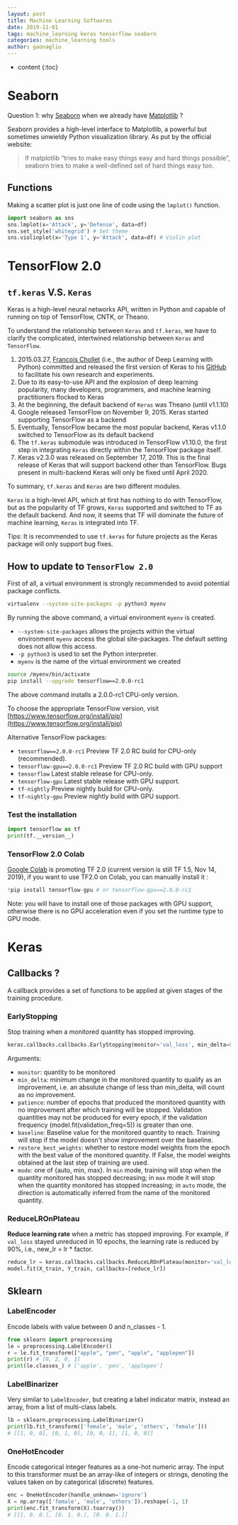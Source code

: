 ```yaml
---
layout: post
title: Machine Learning Softwares
date: 2019-11-01
tags: machine_learning keras tensorflow seaborn
categories: machine_learning tools
author: gaonagliu
---
```

* content
{:toc}

# Seaborn 

Question 1: why [Seaborn](https://seaborn.pydata.org/index.html) when we already have [Matplotlib](https://matplotlib.org) ?




Seaborn provides a high-level interface to Matplotlib, a powerful but sometimes unwieldy Python visualization library. As put by the official website:
> If matplotlib “tries to make easy things easy and hard things possible”, seaborn tries to make a well-defined set of hard things easy too.

## Functions 
Making a scatter plot is just one line of code using the `lmplot()` function.
```python
import seaborn as sns 
sns.lmplot(x='Attack', y='Defense', data=df)
sns.set_style('whitegrid') # Set theme
sns.violinplot(x='Type 1', y='Attack', data=df) # Violin plot
```


# TensorFlow 2.0 

## `tf.keras` V.S. `Keras`
Keras is a high-level neural networks API, written in Python and capable of running on top of TensorFlow, CNTK, or Theano.

To understand the relationship between `Keras` and `tf.keras`, we have to clarify the complicated, intertwined relationship between `Keras` and `TensorFlow`. 

1. 2015.03.27, [Francois Chollet](https://fchollet.com/) (i.e., the author of Deep Learning with Python) committed and released the first version of Keras to his [GitHub](https://github.com/fchollet) to facilitate his own research and experiments. 
2. Due to its easy-to-use API and the explosion of deep learning popularity, many developers, programmers, and machine learning practitioners flocked to Keras
3. At the beginning, the default backend of `Keras` was Theano (until v1.1.10)
4. Google released TensorFlow on November 9, 2015. Keras started supporting TensorFlow as a backend
5. Eventually, TensorFlow became the most popular backend, Keras v1.1.0 switched to TensorFlow as its default backend
6. The `tf.keras` submodule was introduced in TensorFlow v1.10.0, the first step in integrating `Keras` directly within the TensorFlow package itself.
7. Keras v2.3.0 was released on September 17, 2019. This is the final release of Keras that will support backend other than TensorFlow. Bugs present in multi-backend Keras will only be fixed until April 2020. 

To summary, `tf.keras` and `Keras` are two different modules. 

`Keras` is a high-level API, which at first has nothing to do with TensorFlow, but as the popularity of TF grows, `Keras` supported and switched to TF as the default backend. And now, it seems that TF will dominate the future of machine learning, `Keras` is integrated into TF. 

Tips: It is recommended to use `tf.keras` for future projects as the Keras package will only support bug fixes.

## How to update to `TensorFlow 2.0`
First of all, a virtual environment is strongly recommended to avoid potential package conflicts. 
```bash
virtualenv --system-site-packages -p python3 myenv
```
By running the above command, a virtual environment `myenv` is created. 
* `--system-site-packages` allows the projects within the virtual environment `myenv` access the global site-packages. The default setting does not allow this access.
* `-p python3` is used to set the Python interpreter.
* `myenv` is the name of the virtual environment we created

```bash
source /myenv/bin/activate
pip install --upgrade tensorflow==2.0.0-rc1
```

The above command installs a 2.0.0-rc1 CPU-only version.

To choose the appropriate TensorFlow version, visit [https://www.tensorflow.org/install/pip](https://www.tensorflow.org/install/pip)

Alternative TensorFlow packages: 

* `tensorflow==2.0.0-rc1` Preview TF 2.0 RC build for CPU-only (recommended).
* `tensorflow-gpu==2.0.0-rc1` Preview TF 2.0 RC build with GPU support
* `tensorflow` Latest stable release for CPU-only.
* `tensorflow-gpu` Latest stable release with GPU support.
* `tf-nightly` Preview nightly build for CPU-only.
* `tf-nightly-gpu` Preview nightly build with GPU support.

### Test the installation 
```Python
import tensorflow as tf
print(tf.__version__)
```

### TensorFlow 2.0 Colab
[Google Colab](https://colab.research.google.com) is promoting TF 2.0 (current version is still TF 1.5, Nov 14, 2019), if you want to use TF2.0 on Colab, you can manually install it :
```python
!pip install tensorflow-gpu # or tensorflow-gpu==2.0.0-rc1
```
Note: you will have to install one of those packages with GPU support, otherwise there is no GPU acceleration even if you set the runtime type to GPU mode.


# Keras 
## Callbacks ?
A callback provides a set of functions to be applied at given stages of the training procedure.

### EarlyStopping 
Stop training when a monitored quantity has stopped improving.
```python
keras.callbacks.callbacks.EarlyStopping(monitor='val_loss', min_delta=0, patience=0, verbose=0, mode='auto', baseline=None, restore_best_weights=False)
``` 
Arguments:
- `monitor`: quantity to be monitored 
- `min_delta`: minimum change in the monitored quantity to qualify as an improvement, i.e. an absolute change of less than min_delta, will count as no improvement.
- `patience`: number of epochs that produced the monitored quantity with no improvement after which training will be stopped. Validation quantities may not be produced for every epoch, if the validation frequency (model.fit(validation_freq=5)) is greater than one.
- `baseline`: Baseline value for the monitored quantity to reach. Training will stop if the model doesn't show improvement over the baseline.
- `restore_best_weights`: whether to restore model weights from the epoch with the best value of the monitored quantity. If False, the model weights obtained at the last step of training are used.
- `mode`: one of {auto, min, max}. In `min` mode, training will stop when the quantity monitored has stopped decreasing; in `max` mode it will stop when the quantity monitored has stopped increasing; in `auto` mode, the direction is automatically inferred from the name of the monitored quantity.

### ReduceLROnPlateau 
**Reduce learning rate** when a metric has stopped improving. For example, if `val_loss` stayed unreduced in 10 epochs, the learning rate is reduced by 90%, i.e., new_lr = lr * factor. 

```python
reduce_lr = keras.callbacks.callbacks.ReduceLROnPlateau(monitor='val_loss', factor=0.1, patience=10, verbose=0, mode='auto', min_delta=0.0001, cooldown=0, min_lr=0)
model.fit(X_train, Y_train, callbacks=[reduce_lr])
```

## Sklearn
### LabelEncoder
Encode labels with value between 0 and n_classes - 1.
```python
from sklearn import preprocessing
le = preprocessing.LabelEncoder()
r = le.fit_transform(["apple", "pen", "apple", "applepen"])
print(r) # [0, 2, 0, 1]
print(le.classes_) # ['apple', 'pen', 'applepen']
```
### LabelBinarizer
Very similar to `LabelEncoder`, but creating a label indicator matrix, instead an array, from a list of multi-class labels. 

```python
lb = sklearn.preprocessing.LabelBinarizer()
print(lb.fit_transform(['female', 'male', 'others', 'female'])) 
# [[1, 0, 0], [0, 1, 0], [0, 0, 1], [1, 0, 0]]
```

### OneHotEncoder
Encode categorical integer features as a one-hot numeric array. The input to this transformer must be an array-like of integers or strings, denoting the values taken on by categorical (discrete) features. 
```python
enc = OneHotEncoder(handle_unknown='ignore')
X = np.array(['female', 'male', 'others']).reshape(-1, 1)
print(enc.fit_transform(X).toarray())
# [[1. 0. 0.], [0. 1. 0.], [0. 0. 1.]]
```





